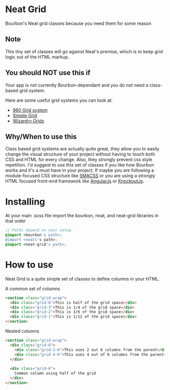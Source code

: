 Neat Grid
=========

Bourbon's Neat grid classes because you need them for some reason

Note
----
This tiny set of classes will go against Neat's premise, which is to keep grid logic out of the HTML markup.

You should NOT use this if
--------------------------
Your app is not currently Bourbon-dependant and you do not need a class-based grid system.

Here are some useful grid systems you can look at:

- [960 Grid system](http://960.gs/)
- [Simple Grid](http://thisisdallas.github.io/Simple-Grid/)
- [Wizardry Grids](http://csswizardry.com/csswizardry-grids/)


Why/When to use this
--------------------
Class based grid systems are actually quite great, they allow you to easily change the visual structure of your project without having to touch both CSS and HTML for every change. Also, they strongly prevent css style repetition. I'd suggest to use this set of classes if you like how Bourbon works and it's a must have in your project. If maybe you are following a module-focused CSS structure like [SMACSS](http://smacss.com/) or you are using a strongly HTML focused front-end framework like [AngularJs](https://angularjs.org/) or [KnockoutJs](http://knockoutjs.com/).

Installing
============
At your main .scss file import the bourbon, neat, and neat-grid libraries in that order

```scss
// Paths depend on your setup.
@import <bourbon's path>;
@import <neats's path>;
@import <neat-grid's path>;

```


How to use
==========
Neat Grid is a quite simple set of classes to define columns in your HTML.

A common set of columns
```html
<section class="grid-wrap">
  <div class="grid-6">This is half of the grid space</div>
  <div class="grid-3">This is 1/4 of the grid space</div>
  <div class="grid-2">This is 1/6 of the grid space</div>
  <div class="grid-1">This is 1/12 of the grid space</div>
</section>
```

Nested columns
```html
<section class="grid-wrap">
  <div class="grid-6">
    <div class="grid-2-6">This uses 2 out 6 columns from the parent</div>
    <div class="grid-4-6">This uses 4 out of 6 columns from the parent</div>
  </div>
  
  <div class="grid-6">
    Common column using half of the grid
  </div>
</section>
```
